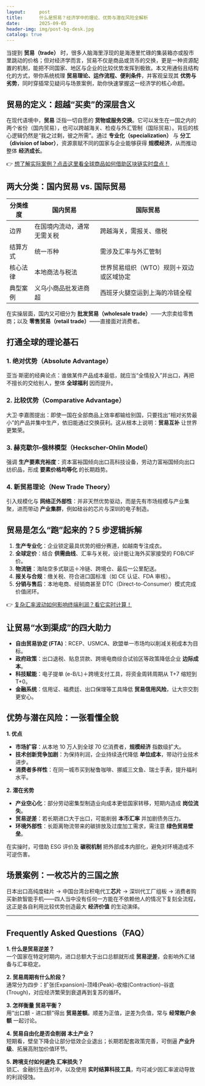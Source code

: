 ```yaml
---
layout:     post
title:      什么是贸易？经济学中的理论、优势与潜在风险全解析
date:       2025-09-05
header-img: img/post-bg-desk.jpg
catalog: true
---
```


当提到 **贸易（trade）** 时，很多人脑海里浮现的是海港里忙碌的集装箱亦或股市里跳动的价格；但对经济学而言，贸易不仅是商品或货币的交换，更是一种资源配置的机制，能把不同国家、地区与企业的比较优势发挥到极致。本文用通俗且结构化的方式，带你系统梳理 **贸易理论、运作流程、便利条件**，并客观呈现其 **优势与劣势**，同时穿插常见疑问与场景案例，助你快速掌握这一经济学的核心命题。  

## 贸易的定义：超越“买卖”的深层含义  
在现代语境中，**贸易** 泛指一切自愿的 **货物或服务交换**。它可以发生在一国之内的两个省份（国内贸易），也可以跨越海关、检疫与外汇管制（国际贸易）。背后的核心逻辑仍然是“我之过剩，彼之所需”。通过 **专业化（specialization）** 与 **分工（division of labor）**，资源禀赋不同的国家与企业能够获得 **规模经济**，从而推动整体 **经济成长**。  

👉 [想了解实际案例？点击这里看全球商品如何借助区块链实时盘点！](https://okxdog.com/)  

## 两大分类：国内贸易 vs. 国际贸易  
| 分类维度   | 国内贸易                                 | 国际贸易                                       |
|----------|------------------------------------------|------------------------------------------------|
| 边界     | 在国境内流动，通常无需关税                | 跨越海关，需报关、缴税                         |
| 结算方式 | 统一币种                                 | 需涉及汇率与外汇管制                           |
| 核心法律 | 本地商法与税法                           | 世界贸易组织（WTO）规则＋双边或区域协定        |
| 典型案例 | 义乌小商品批发进商超                     | 西班牙火腿空运到上海的冷链全程                 |

在实操层面，国内又可细分为 **批发贸易（wholesale trade）**——大宗卖给零售商；以及 **零售贸易（retail trade）**——直接面对消费者。  

## 打通全球的理论基石  

### 1. 绝对优势（Absolute Advantage）  
亚当·斯密的经典论点：谁做某件产品成本最低，就应当“全情投入”并出口，再把不擅长的交给别人，整体 **全球福利** 因而提升。  

### 2. 比较优势（Comparative Advantage）  
大卫·李嘉图提出：即使一国在全部商品上效率都输给别国，只要找出“相对劣势最小”的产品并集中生产，依旧能通过交换获利。这从根本上说明：**贸易互补** 让世界更繁荣。  

### 3. 赫克歇尔–俄林模型（Heckscher-Ohlin Model）  
强调 **生产要素充裕度**：资本富裕国倾向出口高科技设备，劳动力富裕国倾向出口纺织品，形成 **要素价格均等化** 的长期趋势。  

### 4. 新贸易理论（New Trade Theory）  
引入规模化与 **网络正外部性**：并非天然优势驱动，而是先有市场规模与产业集聚，进而带动 **产业集群**，例如硅谷的芯片与深圳的电子制造。  

## 贸易是怎么“跑”起来的？5 步逻辑拆解  

1. **生产专业化**：企业锁定最具优势的细分赛道，如越南专注成衣。  
2. **全球定价**：结合 **供需曲线**、汇率与关税，设计能让海外买家接受的 FOB/CIF 价。  
3. **物流链**：海陆空多式联运＋冷链、跨境仓、最后一公里配送。  
4. **报关与合规**：缴关税、符合进口国标准（如 CE 认证、FDA 审核）。  
5. **分销与售后**：本地电商、经销商甚至 DTC（Direct-to-Consumer）模式完成价值闭环。  

👉 [复杂汇率波动如何影响终端利润？看它实时计算！](https://okxdog.com/)  

## 让贸易“水到渠成”的四大助力  

- **自由贸易协定 (FTA)**：RCEP、USMCA、欧盟单一市场均以削减关税成本为目标。  
- **政府政策**：出口退税、贴息贷款、跨境电商综合试验区等政策降低企业 **边际成本**。  
- **科技赋能**：电子提单 (e-B/L)＋跨境支付工具，将资金周转周期从 T+7 缩短到 T+0。  
- **金融系统**：信用证、福费廷、出口保理等工具降低 **贸易信用风险**，让大宗交割更安心。  

## 优势与潜在风险：一张看懂全貌  

**1. 优点**  
- **市场扩容**：从本地 10 万人到全球 70 亿消费者，**规模经济** 指数级扩大。  
- **技术创新竞争加剧**：为保持利润，企业持续迭代降低 **单位成本**，带动行业技术进步。  
- **消费者多样性**：在同一城市买到秘鲁咖啡、挪威三文鱼、瑞士手表，提升福利水平。  

**2. 潜在劣势**  
- **产业空心化**：部分劳动密集型制造业向成本更低国家转移，短期内造成 **岗位流失**。  
- **贸易逆差**：若长期进口大于出口，可能削弱 **本币汇率** 并加剧债务压力。  
- **环境外部性**：长距离物流带来的碳排放及过度加工需求，需注意 **绿色贸易壁垒**。  

在实操时，可借助 ESG 评价及 **碳税机制** 把外部成本内部化，避免对环境造成不可逆伤害。  

## 场景案例：一枚芯片的三国之旅  
日本出口高纯度硅片 → 中国台湾台积电代工**芯片** → 深圳代工厂组板 → 消费者购买新款智能手机——四人当中没有任何一方能在不依赖他人的情况下复刻全流程，这正是各自利用比较优势创造最大 **经济价值** 的生动演绎。  

---

## Frequently Asked Questions（FAQ）

**1. 什么是贸易逆差？**  
一个国家在特定时期内，进口总额大于出口总额就形成 **贸易逆差**，会影响外汇储备与汇率稳定。  

**2. 贸易周期有什么阶段？**  
通常分为四步：扩张(Expansion)–顶峰(Peak)–收缩(Contraction)–谷底(Trough)，对应经济繁荣到衰退再到复苏的循环。  

**3. 怎样衡量 **贸易平衡**？**  
用“出口额 - 进口额”得出 **贸易差额**。顺差为正值，逆差为负值，常与 **经常账户余额** 一起讨论。  

**4. 贸易自由化是否会削弱 **本土产业**？**  
短期看，壁垒下降会让部分低效企业退出；长期若配套政策完善，可倒逼 **产业升级**、拓展高附加价值环节。  

**5. 跨境支付如何避免 **汇率损失**？**  
锁汇、金融衍生品对冲，以及使用 **实时结算科技工具**，均可减少因汇率波动导致的利润侵蚀。
